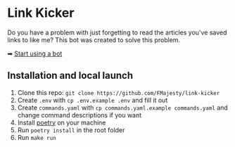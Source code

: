 # Link Kicker
Do you have a problem with just forgetting to read the articles you've saved links to like me? 
This bot was created to solve this problem.

➡ [Start using a bot](https://t.me/link_kicker_bot)

## Installation and local launch
1. Clone this repo: `git clone https://github.com/FMajesty/link-kicker`
2. Create `.env` with `cp .env.example .env` and fill it out
3. Create `commands.yaml` with `cp commands.yaml.example commands.yaml` and change command descriptions if you want
4. Install [poetry](https://python-poetry.org/) on your machine
5. Run `poetry install` in the root folder
6. Run `make run`
